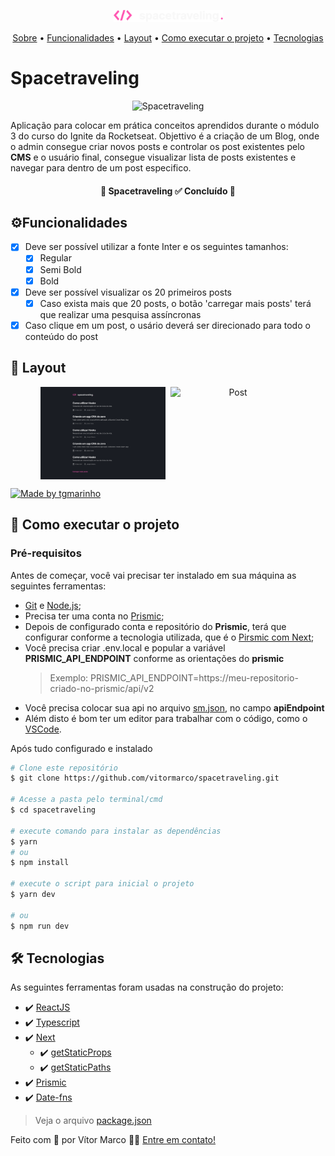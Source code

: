 <p align="center">
  <img src="./github/spacetraveling-logo.svg"   width="175px" alt="Spacetraveling Logo" />
</p>

<p align="center">
 <a href="#spacetraveling">Sobre</a> •
 <a href="#%EF%B8%8Ffuncionalidades">Funcionalidades</a> •
 <a href="#-layout">Layout</a> •
 <a href="#-como-executar-o-projeto">Como executar o projeto</a>  •
 <a href="#-tecnologias">Tecnologias</a>
</p>

# Spacetraveling

<p align="center">
  <img src="./github/spacetraveling.gif"   width="400px" alt="Spacetraveling" />
</p>

Aplicação para colocar em prática conceitos aprendidos durante o módulo 3 do curso do Ignite da Rocketseat.
Objettivo é a criação de um Blog, onde o admin consegue criar novos posts e controlar os post existentes pelo **CMS** e o usuário final, consegue visualizar lista de posts existentes e navegar para dentro de um post especifico.

<h4 align="center"> 🚧 Spacetraveling ✅ Concluído 🚧 </h4>

## ⚙️Funcionalidades

- [x] Deve ser possível utilizar a fonte Inter e os seguintes tamanhos:
  - [x] Regular
  - [x] Semi Bold
  - [x] Bold
- [x] Deve ser possível visualizar os 20 primeiros posts
  - [x] Caso exista mais que 20 posts, o botão 'carregar mais posts' terá que realizar uma pesquisa assíncronas
- [x] Caso clique em um post, o usário deverá ser direcionado para todo o conteúdo do post

## 🎨 Layout

<p align="center" style="display: flex; align-items: flex-start; justify-content: center; gap: 8px ">
  <img src="./github/home.svg" width="200px" alt="Home" />
  <img src="./github/post.svg" width="200px" alt="Post" />
</p>

<a href="https://www.figma.com/file/D0dCXNNcvdhMVgn8ZczRPQ/Desafios-M%C3%B3dulo-3-ReactJS?node-id=0%3A1">
  <img alt="Made by tgmarinho" src="https://img.shields.io/badge/Acessar%20Layout-Figma-FF57B2">
</a>

## 🚀 Como executar o projeto

### Pré-requisitos

Antes de começar, você vai precisar ter instalado em sua máquina as seguintes ferramentas:

- [Git](https://git-scm.com) e [Node.js](https://nodejs.org/en/);
- Precisa ter uma conta no [Prismic](https://prismic.io/);
- Depois de configurado conta e repositório do **Prismic**, terá que configurar conforme a tecnologia utilizada, que é o [Pirsmic com Next](https://prismic.io/docs/technologies/nextjs);
- Você precisa criar .env.local e popular a variável **PRISMIC_API_ENDPOINT** conforme as orientações do **prismic**
  > Exemplo: PRISMIC_API_ENDPOINT=https://meu-repositorio-criado-no-prismic/api/v2
- Você precisa colocar sua api no arquivo [sm.json](https://github.com/vitormarco/spacetraveling/blob/master/sm.json), no campo **apiEndpoint**
- Além disto é bom ter um editor para trabalhar com o código, como o [VSCode](https://code.visualstudio.com/).

Após tudo configurado e instalado

```bash
# Clone este repositório
$ git clone https://github.com/vitormarco/spacetraveling.git

# Acesse a pasta pelo terminal/cmd
$ cd spacetraveling

# execute comando para instalar as dependências
$ yarn
# ou
$ npm install

# execute o script para inicial o projeto
$ yarn dev

# ou
$ npm run dev
```

## 🛠 Tecnologias

As seguintes ferramentas foram usadas na construção do projeto:

- ✔️ [ReactJS](https://reactjs.org/)
- ✔️ [Typescript](https://www.typescriptlang.org/)
- ✔️ [Next](https://nextjs.org/docs/basic-features/typescript)
  - ✔️ [getStaticProps](https://nextjs.org/docs/basic-features/pages#static-generation-with-data)
  - ✔️ [getStaticPaths](https://nextjs.org/docs/basic-features/data-fetching/get-static-paths)
- ✔️ [Prismic](https://prismic.io/docs)
- ✔️ [Date-fns](https://date-fns.org/)

> Veja o arquivo [package.json](https://github.com/vitormarco/spacetraveling/blob/master/package.json)

Feito com 🧡 por Vítor Marco 👋🏽 [Entre em contato!](https://www.linkedin.com/in/vitor-marco/)
